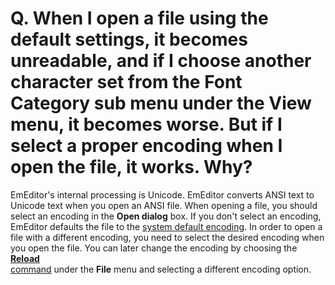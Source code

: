 # Q. When I open a file using the default settings, it becomes unreadable, and if I choose another character set from the Font Category sub menu under the View menu, it becomes worse. But if I select a proper encoding when I open the file, it works. Why?

EmEditor's internal processing is Unicode. EmEditor
converts ANSI text to Unicode text when you open an ANSI file. When opening a
file, you should select an encoding in
the **Open dialog** box. If you don't select an encoding, EmEditor defaults
the file to the
[system default encoding](../../glossary/systemdefaultencoding).
In order to open a file with a different encoding, you need to select the
desired encoding when you open the file. You can later change the encoding by
choosing the [**Reload** \
command](../../cmd/file/file_reload_defined) under the **File** menu and selecting a different encoding option.